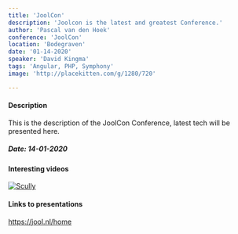 ```yaml
---
title: 'JoolCon'
description: 'Joolcon is the latest and greatest Conference.'
author: 'Pascal van den Hoek' 
conference: 'JoolCon'
location: 'Bodegraven'
date: '01-14-2020' 
speaker: 'David Kingma'
tags: 'Angular, PHP, Symphony'
image: 'http://placekitten.com/g/1280/720'

---
```

#### Description
This is the description of the JoolCon Conference, latest tech will be presented here.


##### Date: 14-01-2020

#### Interesting videos

[![Scully](https://i.ytimg.com/vi/CaqxXMWfadI/hqdefault.jpg?sqp=-oaymwEZCPYBEIoBSFXyq4qpAwsIARUAAIhCGAFwAQ==&rs=AOn4CLCj-4MM7Xvgxgn7n-mcckzIMqf_gA)](https://www.youtube.com/watch?v=Sh37rIUL-d4)

#### Links to presentations 
https://jool.nl/home 






